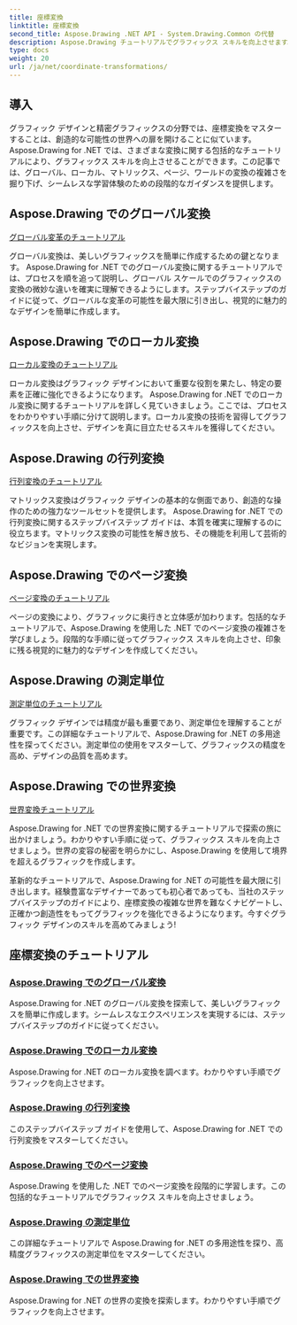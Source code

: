 ```yaml
---
title: 座標変換
linktitle: 座標変換
second_title: Aspose.Drawing .NET API - System.Drawing.Common の代替
description: Aspose.Drawing チュートリアルでグラフィックス スキルを向上させます。グローバル、ローカル、マトリックス、ページ、およびワールドの変換を探索し、.NET で高精度のグラフィックスを習得します。
type: docs
weight: 20
url: /ja/net/coordinate-transformations/
---
```


## 導入

グラフィック デザインと精密グラフィックスの分野では、座標変換をマスターすることは、創造的な可能性の世界への扉を開けることに似ています。 Aspose.Drawing for .NET では、さまざまな変換に関する包括的なチュートリアルにより、グラフィックス スキルを向上させることができます。この記事では、グローバル、ローカル、マトリックス、ページ、ワールドの変換の複雑さを掘り下げ、シームレスな学習体験のための段階的なガイダンスを提供します。

## Aspose.Drawing でのグローバル変換
[グローバル変革のチュートリアル](./global-transformation/)

グローバル変換は、美しいグラフィックスを簡単に作成するための鍵となります。 Aspose.Drawing for .NET でのグローバル変換に関するチュートリアルでは、プロセスを順を追って説明し、グローバル スケールでのグラフィックスの変換の微妙な違いを確実に理解できるようにします。ステップバイステップのガイドに従って、グローバルな変革の可能性を最大限に引き出し、視覚的に魅力的なデザインを簡単に作成します。

## Aspose.Drawing でのローカル変換
[ローカル変換のチュートリアル](./local-transformation/)

ローカル変換はグラフィック デザインにおいて重要な役割を果たし、特定の要素を正確に強化できるようになります。 Aspose.Drawing for .NET でのローカル変換に関するチュートリアルを詳しく見ていきましょう。ここでは、プロセスをわかりやすい手順に分けて説明します。ローカル変換の技術を習得してグラフィックスを向上させ、デザインを真に目立たせるスキルを獲得してください。

## Aspose.Drawing の行列変換
[行列変換のチュートリアル](./matrix-transformations/)

マトリックス変換はグラフィック デザインの基本的な側面であり、創造的な操作のための強力なツールセットを提供します。 Aspose.Drawing for .NET での行列変換に関するステップバイステップ ガイドは、本質を確実に理解するのに役立ちます。マトリックス変換の可能性を解き放ち、その機能を利用して芸術的なビジョンを実現します。

## Aspose.Drawing でのページ変換
[ページ変換のチュートリアル](./page-transformation/)

ページの変換により、グラフィックに奥行きと立体感が加わります。包括的なチュートリアルで、Aspose.Drawing を使用した .NET でのページ変換の複雑さを学びましょう。段階的な手順に従ってグラフィックス スキルを向上させ、印象に残る視覚的に魅力的なデザインを作成してください。

## Aspose.Drawing の測定単位
[測定単位のチュートリアル](./units-of-measure/)

グラフィック デザインでは精度が最も重要であり、測定単位を理解することが重要です。この詳細なチュートリアルで、Aspose.Drawing for .NET の多用途性を探ってください。測定単位の使用をマスターして、グラフィックスの精度を高め、デザインの品質を高めます。

## Aspose.Drawing での世界変換
[世界変換チュートリアル](./world-transformation/)

Aspose.Drawing for .NET での世界変換に関するチュートリアルで探索の旅に出かけましょう。わかりやすい手順に従って、グラフィックス スキルを向上させましょう。世界の変容の秘密を明らかにし、Aspose.Drawing を使用して境界を超えるグラフィックを作成します。

革新的なチュートリアルで、Aspose.Drawing for .NET の可能性を最大限に引き出します。経験豊富なデザイナーであっても初心者であっても、当社のステップバイステップのガイドにより、座標変換の複雑な世界を難なくナビゲートし、正確かつ創造性をもってグラフィックを強化できるようになります。今すぐグラフィック デザインのスキルを高めてみましょう!
## 座標変換のチュートリアル
### [Aspose.Drawing でのグローバル変換](./global-transformation/)
Aspose.Drawing for .NET のグローバル変換を探索して、美しいグラフィックスを簡単に作成します。シームレスなエクスペリエンスを実現するには、ステップバイステップのガイドに従ってください。
### [Aspose.Drawing でのローカル変換](./local-transformation/)
Aspose.Drawing for .NET のローカル変換を調べます。わかりやすい手順でグラフィックを向上させます。
### [Aspose.Drawing の行列変換](./matrix-transformations/)
このステップバイステップ ガイドを使用して、Aspose.Drawing for .NET での行列変換をマスターしてください。
### [Aspose.Drawing でのページ変換](./page-transformation/)
Aspose.Drawing を使用した .NET でのページ変換を段階的に学習します。この包括的なチュートリアルでグラフィックス スキルを向上させましょう。
### [Aspose.Drawing の測定単位](./units-of-measure/)
この詳細なチュートリアルで Aspose.Drawing for .NET の多用途性を探り、高精度グラフィックスの測定単位をマスターしてください。
### [Aspose.Drawing での世界変換](./world-transformation/)
Aspose.Drawing for .NET の世界の変換を探索します。わかりやすい手順でグラフィックを向上させます。